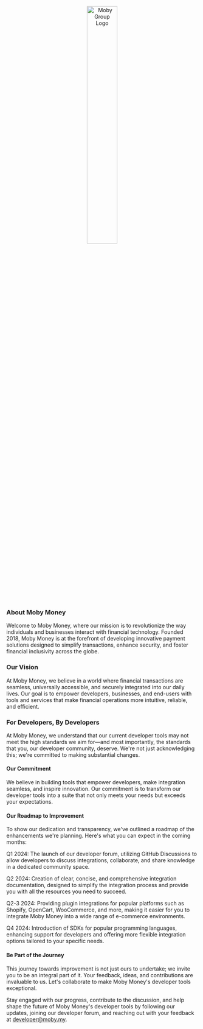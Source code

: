 
<p align="center">
  <img alt="Moby Group Logo" width="40%" src="https://github.com/MobyPayTech/.-github/assets/13252355/8fc6837e-d95f-4c20-b250-f81f059a40ae">
</p>


### About Moby Money
Welcome to Moby Money, where our mission is to revolutionize the way individuals and businesses interact with financial technology. Founded 2018, Moby Money is at the forefront of developing innovative payment solutions designed to simplify transactions, enhance security, and foster financial inclusivity across the globe.

### Our Vision
At Moby Money, we believe in a world where financial transactions are seamless, universally accessible, and securely integrated into our daily lives. Our goal is to empower developers, businesses, and end-users with tools and services that make financial operations more intuitive, reliable, and efficient.

### For Developers, By Developers

At Moby Money, we understand that our current developer tools may not meet the high standards we aim for—and most importantly, the standards that you, our developer community, deserve. We're not just acknowledging this; we're committed to making substantial changes.

#### Our Commitment
We believe in building tools that empower developers, make integration seamless, and inspire innovation. Our commitment is to transform our developer tools into a suite that not only meets your needs but exceeds your expectations.

#### Our Roadmap to Improvement
To show our dedication and transparency, we've outlined a roadmap of the enhancements we're planning. Here's what you can expect in the coming months:

Q1 2024: The launch of our developer forum, utilizing GitHub Discussions to allow developers to discuss integrations, collaborate, and share knowledge in a dedicated community space.

Q2 2024: Creation of clear, concise, and comprehensive integration documentation, designed to simplify the integration process and provide you with all the resources you need to succeed.

Q2-3 2024: Providing plugin integrations for popular platforms such as Shopify, OpenCart, WooCommerce, and more, making it easier for you to integrate Moby Money into a wide range of e-commerce environments.

Q4 2024: Introduction of SDKs for popular programming languages, enhancing support for developers and offering more flexible integration options tailored to your specific needs.

#### Be Part of the Journey
This journey towards improvement is not just ours to undertake; we invite you to be an integral part of it. Your feedback, ideas, and contributions are invaluable to us. Let's collaborate to make Moby Money's developer tools exceptional.

Stay engaged with our progress, contribute to the discussion, and help shape the future of Moby Money's developer tools by following our updates, joining our developer forum, and reaching out with your feedback at developer@moby.my.
